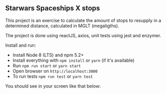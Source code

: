 ## Starwars Spaceships X stops
This project is an exercise to calculate the amount of stops to resupply in a determined distance, calculated in MGLT (megaligths).

The project is done using reactJS, axios, unit tests using jest and enzymer.

Install and run:

- Install Node 8 (LTS) and npm 5.2+
- Install everything with `npm install` or `yarn` (if it's available)
- Run `npm run start` or `yarn start`
- Open browser on `http://localhost:3000`
- To run tests `npm run test` or `yarn test`


You should see in your screen like that below: